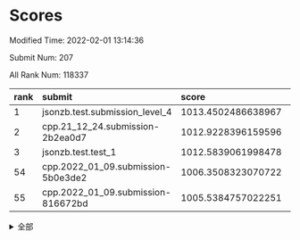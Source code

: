 # Scores

Modified Time: 2022-02-01 13:14:36

Submit Num: 207

All Rank Num: 118337

| rank |               submit               |       score        |       sigma        | pk_num |
| :--- | :--------------------------------- | :----------------- | :----------------- | :----- |
| 1    | jsonzb.test.submission_level_4     | 1013.4502486638967 | 0.7988899079422696 | 2281   |
| 2    | cpp.21_12_24.submission-2b2ea0d7   | 1012.9228396159596 | 0.797016407974022  | 2290   |
| 3    | jsonzb.test.test_1                 | 1012.5839061998478 | 0.8045672462262164 | 2286   |
| 54   | cpp.2022_01_09.submission-5b0e3de2 | 1006.3508323070722 | 0.72527425037368   | 2284   |
| 55   | cpp.2022_01_09.submission-816672bd | 1005.5384757022251 | 0.7291354179357873 | 2289   |


<details>
<summary>全部</summary>

| rank |                 submit                 |       score        |       sigma        | pk_num |
| :--- | :------------------------------------- | :----------------- | :----------------- | :----- |
| 1    | jsonzb.test.submission_level_4         | 1013.4502486638967 | 0.7988899079422696 | 2281   |
| 2    | cpp.21_12_24.submission-2b2ea0d7       | 1012.9228396159596 | 0.797016407974022  | 2290   |
| 3    | jsonzb.test.test_1                     | 1012.5839061998478 | 0.8045672462262164 | 2286   |
| 4    | gobigger.level_3.submission_level_3_25 | 1011.7190681156303 | 0.7790491579062604 | 2290   |
| 5    | gobigger.level_3.submission_level_3_2  | 1011.5616784033076 | 0.7751546708198257 | 2288   |
| 6    | gobigger.level_3.submission_level_3_35 | 1011.4063265115932 | 0.7811864730311102 | 2286   |
| 7    | gobigger.level_3.submission_level_3_18 | 1011.171959555894  | 0.7717399766176294 | 2289   |
| 8    | gobigger.level_3.submission_level_3_0  | 1011.1708092765673 | 0.7805723360875797 | 2287   |
| 9    | gobigger.level_3.submission_level_3_14 | 1010.9368272364196 | 0.7721709342794224 | 2287   |
| 10   | gobigger.level_3.submission_level_3_42 | 1010.8739677395916 | 0.7647372707893668 | 2282   |
| 11   | gobigger.level_3.submission_level_3_6  | 1010.7828365479309 | 0.7478761078339515 | 2288   |
| 12   | gobigger.level_3.submission_level_3_31 | 1010.761052950495  | 0.7712174649217619 | 2289   |
| 13   | gobigger.level_3.submission_level_3_23 | 1010.5912209665817 | 0.7839581915659837 | 2287   |
| 14   | gobigger.level_3.submission_level_3_26 | 1010.4956293737605 | 0.7754206741371004 | 2286   |
| 15   | gobigger.level_3.submission_level_3_1  | 1010.4713751454451 | 0.7620353157447144 | 2286   |
| 16   | gobigger.level_3.submission_level_3_29 | 1010.421717009541  | 0.7650417858603766 | 2287   |
| 17   | gobigger.level_3.submission_level_3_36 | 1010.36202002715   | 0.766140407160282  | 2287   |
| 18   | gobigger.level_3.submission_level_3_39 | 1010.358682117469  | 0.7593637666857318 | 2285   |
| 19   | gobigger.level_3.submission_level_3_40 | 1010.3012687948432 | 0.7474899875139995 | 2285   |
| 20   | gobigger.level_3.submission_level_3_37 | 1010.2926836522781 | 0.7585377005534172 | 2283   |
| 21   | gobigger.level_3.submission_level_3_49 | 1010.2799064609295 | 0.7878371707166572 | 2290   |
| 22   | gobigger.level_3.submission_level_3_9  | 1010.2645976117299 | 0.7635423802397606 | 2283   |
| 23   | gobigger.level_3.submission_level_3_16 | 1010.1769872730713 | 0.747959055255556  | 2294   |
| 24   | gobigger.level_3.submission_level_3_44 | 1010.1220778832147 | 0.7558194676190264 | 2290   |
| 25   | gobigger.level_3.submission_level_3_45 | 1010.0835022982282 | 0.7837010610242665 | 2284   |
| 26   | gobigger.level_3.submission_level_3_10 | 1010.0575909328612 | 0.7494094906619905 | 2287   |
| 27   | gobigger.level_3.submission_level_3_7  | 1010.0566879074481 | 0.7518465467829215 | 2289   |
| 28   | gobigger.level_3.submission_level_3_48 | 1009.9565180722707 | 0.7545153545683495 | 2283   |
| 29   | gobigger.level_3.submission_level_3_33 | 1009.9432763984812 | 0.739592411434862  | 2290   |
| 30   | gobigger.level_3.submission_level_3_30 | 1009.9382093287068 | 0.7505148941479525 | 2284   |
| 31   | gobigger.level_3.submission_level_3_38 | 1009.9181348933138 | 0.7648454779776657 | 2288   |
| 32   | gobigger.level_3.submission_level_3_15 | 1009.7833775024247 | 0.7395008919821003 | 2283   |
| 33   | gobigger.level_3.submission_level_3_11 | 1009.7709877275124 | 0.7662565959952123 | 2287   |
| 34   | gobigger.level_3.submission_level_3_3  | 1009.6465208660428 | 0.7506453833832222 | 2290   |
| 35   | gobigger.level_3.submission_level_3_17 | 1009.6301812687193 | 0.7484786016804515 | 2287   |
| 36   | gobigger.level_3.submission_level_3_43 | 1009.602327030084  | 0.7694959273279003 | 2285   |
| 37   | gobigger.level_3.submission_level_3_24 | 1009.5372894366393 | 0.7517849920045575 | 2282   |
| 38   | gobigger.level_3.submission_level_3_5  | 1009.4763873315725 | 0.7494768413917028 | 2289   |
| 39   | gobigger.level_3.submission_level_3_41 | 1009.4510951249142 | 0.761807377719122  | 2286   |
| 40   | gobigger.level_3.submission_level_3_22 | 1009.4481227316737 | 0.7566763698713    | 2289   |
| 41   | gobigger.level_3.submission_level_3_20 | 1009.425082238385  | 0.7544577941171046 | 2287   |
| 42   | gobigger.level_3.submission_level_3_34 | 1009.2572238052011 | 0.7498777989778065 | 2282   |
| 43   | gobigger.level_3.submission_level_3_19 | 1009.237258207119  | 0.7479308360222915 | 2284   |
| 44   | gobigger.level_3.submission_level_3_12 | 1009.1479896323541 | 0.7327702690180089 | 2291   |
| 45   | gobigger.level_3.submission_level_3_32 | 1009.0306883090559 | 0.7674234952266178 | 2287   |
| 46   | gobigger.level_3.submission_level_3_46 | 1008.9957857254668 | 0.7591122269788529 | 2281   |
| 47   | gobigger.level_3.submission_level_3_13 | 1008.9868599839751 | 0.7679767379999037 | 2293   |
| 48   | gobigger.level_3.submission_level_3_47 | 1008.9560069115396 | 0.7233316278521714 | 2284   |
| 49   | gobigger.level_3.submission_level_3_8  | 1008.8898186473987 | 0.7475346990543589 | 2289   |
| 50   | gobigger.level_3.submission_level_3_4  | 1008.7751166547955 | 0.728750887695109  | 2286   |
| 51   | gobigger.level_3.submission_level_3_21 | 1008.4916264502278 | 0.7744040396274136 | 2289   |
| 52   | gobigger.level_3.submission_level_3_28 | 1007.8709637094613 | 0.7414718079061289 | 2284   |
| 53   | gobigger.level_3.submission_level_3_27 | 1007.8207634035052 | 0.75376562720834   | 2288   |
| 54   | cpp.2022_01_09.submission-5b0e3de2     | 1006.3508323070722 | 0.72527425037368   | 2284   |
| 55   | cpp.2022_01_09.submission-816672bd     | 1005.5384757022251 | 0.7291354179357873 | 2289   |
| 56   | gobigger.level_1.submission_level_1_1  | 1005.1864081829463 | 0.7178085472726333 | 2282   |
| 57   | gobigger.level_1.submission_level_1_47 | 1005.0409451033709 | 0.7360518780299511 | 2290   |
| 58   | gobigger.level_1.submission_level_1_17 | 1004.7804727803941 | 0.7184220664051286 | 2288   |
| 59   | gobigger.level_1.submission_level_1_10 | 1004.5828899180817 | 0.7230124860322682 | 2287   |
| 60   | gobigger.level_1.submission_level_1_29 | 1004.259152117613  | 0.7289581444746611 | 2289   |
| 61   | gobigger.level_1.submission_level_1_37 | 1004.130993032424  | 0.7274892140232694 | 2291   |
| 62   | gobigger.level_1.submission_level_1_43 | 1004.1101190914679 | 0.7127980713717286 | 2290   |
| 63   | gobigger.level_1.submission_level_1_21 | 1004.1060284635388 | 0.7247679165828937 | 2288   |
| 64   | gobigger.level_1.submission_level_1_44 | 1004.0930971584625 | 0.7157562408698015 | 2288   |
| 65   | gobigger.level_1.submission_level_1_6  | 1004.0306970136783 | 0.7158370211014071 | 2289   |
| 66   | gobigger.level_1.submission_level_1_8  | 1004.0218331002773 | 0.7165179288876012 | 2284   |
| 67   | gobigger.level_1.submission_level_1_30 | 1004.0064652533177 | 0.7179271791795557 | 2288   |
| 68   | gobigger.level_1.submission_level_1_41 | 1003.9577798111367 | 0.7114119052245579 | 2289   |
| 69   | gobigger.level_1.submission_level_1_46 | 1003.9160705094395 | 0.7119043988606779 | 2291   |
| 70   | gobigger.level_1.submission_level_1_18 | 1003.905715474709  | 0.7288181884644235 | 2288   |
| 71   | gobigger.level_1.submission_level_1_35 | 1003.8151633139532 | 0.71393358284149   | 2283   |
| 72   | gobigger.level_1.submission_level_1_12 | 1003.8135380283006 | 0.7199556626888737 | 2287   |
| 73   | gobigger.level_1.submission_level_1_3  | 1003.7869519082506 | 0.7162762189434075 | 2286   |
| 74   | gobigger.level_1.submission_level_1_40 | 1003.7281683932919 | 0.7175207083156354 | 2281   |
| 75   | gobigger.level_1.submission_level_1_28 | 1003.5751759920925 | 0.7148031737531303 | 2286   |
| 76   | gobigger.level_1.submission_level_1_45 | 1003.5636040040605 | 0.7151814870751365 | 2290   |
| 77   | gobigger.level_1.submission_level_1_2  | 1003.4868018649343 | 0.7094203860808325 | 2281   |
| 78   | gobigger.level_1.submission_level_1_27 | 1003.4813925603714 | 0.7309149751180916 | 2294   |
| 79   | gobigger.level_1.submission_level_1_23 | 1003.4689279854823 | 0.7195547021778549 | 2283   |
| 80   | gobigger.level_1.submission_level_1_33 | 1003.4276596892797 | 0.716889990755616  | 2287   |
| 81   | gobigger.level_1.submission_level_1_22 | 1003.3559221843019 | 0.7314762641451208 | 2290   |
| 82   | gobigger.level_1.submission_level_1_32 | 1003.2079953920476 | 0.7182766608646141 | 2284   |
| 83   | gobigger.level_1.submission_level_1_20 | 1003.1953088692061 | 0.7175178957307726 | 2283   |
| 84   | gobigger.level_1.submission_level_1_31 | 1003.1106883943756 | 0.708913896032998  | 2283   |
| 85   | gobigger.level_1.submission_level_1_15 | 1003.1011481733743 | 0.722567701625532  | 2286   |
| 86   | gobigger.level_1.submission_level_1_0  | 1003.0993794554321 | 0.7094971523482262 | 2287   |
| 87   | gobigger.level_1.submission_level_1_42 | 1003.0157017869373 | 0.7161370049914978 | 2283   |
| 88   | gobigger.level_1.submission_level_1_24 | 1002.9749914105435 | 0.7207990426834365 | 2290   |
| 89   | gobigger.level_1.submission_level_1_9  | 1002.8886259145562 | 0.7167513944007798 | 2288   |
| 90   | gobigger.level_1.submission_level_1_14 | 1002.8444283254578 | 0.7094854073545499 | 2287   |
| 91   | gobigger.level_1.submission_level_1_7  | 1002.8220170953826 | 0.7291871065648146 | 2289   |
| 92   | gobigger.level_1.submission_level_1_36 | 1002.7796247478785 | 0.7076835856524185 | 2282   |
| 93   | gobigger.level_1.submission_level_1_48 | 1002.7767850899022 | 0.7202390835453577 | 2289   |
| 94   | gobigger.level_1.submission_level_1_34 | 1002.6583434814892 | 0.7165297477821683 | 2292   |
| 95   | gobigger.level_1.submission_level_1_13 | 1002.5449323428418 | 0.7108817940734077 | 2291   |
| 96   | gobigger.level_1.submission_level_1_49 | 1002.4949146511887 | 0.7182459969639594 | 2289   |
| 97   | gobigger.level_1.submission_level_1_5  | 1002.4458816356369 | 0.6978082085577694 | 2283   |
| 98   | gobigger.level_1.submission_level_1_26 | 1002.3687556935283 | 0.7047700964127024 | 2290   |
| 99   | gobigger.level_1.submission_level_1_4  | 1002.296396952896  | 0.7193704539242628 | 2287   |
| 100  | gobigger.level_1.submission_level_1_11 | 1002.1525249595123 | 0.724717938162105  | 2287   |
| 101  | gobigger.level_1.submission_level_1_39 | 1001.8325745771267 | 0.7255805909968825 | 2288   |
| 102  | gobigger.level_1.submission_level_1_16 | 1001.7924614853426 | 0.7132110039851345 | 2294   |
| 103  | gobigger.level_1.submission_level_1_25 | 1001.778115368493  | 0.7136042990152323 | 2286   |
| 104  | gobigger.level_1.submission_level_1_19 | 1001.7440543058473 | 0.7089702210270946 | 2290   |
| 105  | gobigger.level_1.submission_level_1_38 | 1001.7062304755541 | 0.7049124240804446 | 2283   |
| 106  | gobigger.random.submission_random_37   | 997.6212416385496  | 0.7093254602208519 | 2288   |
| 107  | gobigger.random.submission_random_46   | 997.1055909318902  | 0.707443817935513  | 2286   |
| 108  | gobigger.random.submission_random_17   | 996.5887062674552  | 0.7226386616915232 | 2286   |
| 109  | gobigger.random.submission_random_36   | 996.5085762763094  | 0.7034173798706458 | 2288   |
| 110  | gobigger.random.submission_random_14   | 996.3453938211147  | 0.708095570541125  | 2284   |
| 111  | gobigger.random.submission_random_45   | 996.3299791242044  | 0.7216650386778402 | 2284   |
| 112  | gobigger.random.submission_random_42   | 996.2556626104255  | 0.7221095180347761 | 2283   |
| 113  | gobigger.random.submission_random_11   | 996.1917617110216  | 0.7137390641392694 | 2283   |
| 114  | gobigger.random.submission_random_43   | 996.1611474183095  | 0.6972578408141279 | 2284   |
| 115  | gobigger.random.submission_random_12   | 996.159495791849   | 0.7180994812476301 | 2286   |
| 116  | gobigger.random.submission_random_24   | 996.1586772998945  | 0.7114452480422079 | 2284   |
| 117  | gobigger.random.submission_random_32   | 996.1449634526491  | 0.7168826332446013 | 2288   |
| 118  | gobigger.random.submission_random_30   | 996.1443702887734  | 0.7021951617604695 | 2286   |
| 119  | gobigger.random.submission_random_20   | 996.0974776464341  | 0.7137947942955122 | 2286   |
| 120  | gobigger.random.submission_random_10   | 996.0894097702555  | 0.7059344394111892 | 2289   |
| 121  | gobigger.random.submission_random_16   | 996.0399035149702  | 0.7044762143935057 | 2295   |
| 122  | gobigger.random.submission_random_1    | 996.0056662135884  | 0.7092573532832015 | 2287   |
| 123  | gobigger.random.submission_random_23   | 995.9825219532476  | 0.7224790486595375 | 2283   |
| 124  | gobigger.random.submission_random_48   | 995.9524314889711  | 0.694920829525681  | 2287   |
| 125  | gobigger.random.submission_random_15   | 995.9490409696593  | 0.7163139819348325 | 2289   |
| 126  | gobigger.random.submission_random_38   | 995.9377700209158  | 0.6989652086551287 | 2286   |
| 127  | gobigger.random.submission_random_33   | 995.9225868336542  | 0.7135360329711498 | 2287   |
| 128  | gobigger.random.submission_random_0    | 995.9157033399923  | 0.7064050615346088 | 2287   |
| 129  | gobigger.random.submission_random_27   | 995.8884454652007  | 0.7151319632678348 | 2295   |
| 130  | gobigger.random.submission_random_5    | 995.8438162286654  | 0.7110963192046899 | 2295   |
| 131  | gobigger.random.submission_random_6    | 995.8090828764824  | 0.7294129542970315 | 2284   |
| 132  | gobigger.random.submission_random_22   | 995.7918312253528  | 0.7251935290508115 | 2287   |
| 133  | gobigger.random.submission_random_4    | 995.7176734491653  | 0.7091576236703752 | 2288   |
| 134  | gobigger.random.submission_random_31   | 995.7089322418824  | 0.7087508394095743 | 2283   |
| 135  | gobigger.random.submission_random_49   | 995.6676704398418  | 0.7080977907052857 | 2289   |
| 136  | gobigger.random.submission_random_44   | 995.6603864181926  | 0.7190516286971811 | 2289   |
| 137  | gobigger.random.submission_random_47   | 995.6328052719206  | 0.7099639967135805 | 2281   |
| 138  | gobigger.random.submission_random_21   | 995.6154197347685  | 0.7077491827010781 | 2292   |
| 139  | gobigger.random.submission_random_35   | 995.6099670789857  | 0.7124851098712537 | 2289   |
| 140  | gobigger.random.submission_random_3    | 995.5492044092995  | 0.712844124561474  | 2290   |
| 141  | gobigger.random.submission_random_25   | 995.4712790284855  | 0.6981195052733592 | 2286   |
| 142  | gobigger.random.submission_random_18   | 995.4208235477578  | 0.7086376799997984 | 2284   |
| 143  | gobigger.random.submission_random_19   | 995.4134283177112  | 0.7087459204249834 | 2290   |
| 144  | gobigger.random.submission_random_13   | 995.4131282643247  | 0.6997046440856024 | 2286   |
| 145  | gobigger.random.submission_random_41   | 995.4040153369376  | 0.7203004935990919 | 2287   |
| 146  | gobigger.random.submission_random_40   | 995.3075349624418  | 0.7150724516714084 | 2285   |
| 147  | gobigger.random.submission_random_8    | 995.2841176716373  | 0.7084236378524723 | 2288   |
| 148  | gobigger.random.submission_random_29   | 995.1896870251735  | 0.7045534976075537 | 2285   |
| 149  | gobigger.random.submission_random_2    | 995.1104963623103  | 0.7023567712562269 | 2282   |
| 150  | gobigger.random.submission_random_7    | 995.0812574704635  | 0.7192931853699904 | 2285   |
| 151  | gobigger.random.submission_random_28   | 994.8623528278298  | 0.7080027506357859 | 2291   |
| 152  | gobigger.random.submission_random_39   | 994.8489687363802  | 0.7232276192748854 | 2283   |
| 153  | gobigger.random.submission_random_9    | 994.5986222964372  | 0.7148477405194809 | 2290   |
| 154  | gobigger.random.submission_random_26   | 994.4398579302214  | 0.7245961390991011 | 2285   |
| 155  | gobigger.random.submission_random_34   | 994.0895475596212  | 0.7200132682102817 | 2282   |
| 156  | gobigger.level_2.submission_level_2_15 | 993.4582870672366  | 0.7219926786355614 | 2290   |
| 157  | gobigger.level_2.submission_level_2_1  | 993.3673095064855  | 0.7398961051627468 | 2285   |
| 158  | gobigger.level_2.submission_level_2_17 | 993.1599133329819  | 0.7256526398785301 | 2285   |
| 159  | gobigger.level_2.submission_level_2_18 | 993.1429552635351  | 0.7520430062827489 | 2289   |
| 160  | gobigger.level_2.submission_level_2_0  | 993.0769577074785  | 0.7414985031182838 | 2285   |
| 161  | gobigger.level_2.submission_level_2_9  | 992.9823327688445  | 0.7307008534747369 | 2285   |
| 162  | gobigger.level_2.submission_level_2_5  | 992.9539658623179  | 0.745557352375793  | 2290   |
| 163  | gobigger.level_2.submission_level_2_25 | 992.9102744715519  | 0.7205261544429957 | 2285   |
| 164  | gobigger.level_2.submission_level_2_27 | 992.8621857554149  | 0.755849520763835  | 2287   |
| 165  | gobigger.level_2.submission_level_2_45 | 992.7312523714969  | 0.74454890942676   | 2286   |
| 166  | gobigger.level_2.submission_level_2_38 | 992.7187315127813  | 0.7479349738777837 | 2283   |
| 167  | gobigger.level_2.submission_level_2_43 | 992.7021617591968  | 0.7391824522602313 | 2282   |
| 168  | gobigger.level_2.submission_level_2_6  | 992.6688119102496  | 0.7382800920934246 | 2293   |
| 169  | gobigger.level_2.submission_level_2_19 | 992.629796880218   | 0.7404811519343275 | 2282   |
| 170  | gobigger.level_2.submission_level_2_35 | 992.6243135652971  | 0.7404760041470215 | 2289   |
| 171  | gobigger.level_2.submission_level_2_8  | 992.6026345844776  | 0.7517036189684633 | 2284   |
| 172  | gobigger.level_2.submission_level_2_10 | 992.5978868763642  | 0.7414664874635084 | 2284   |
| 173  | gobigger.level_2.submission_level_2_26 | 992.5672048032187  | 0.7431772418130702 | 2289   |
| 174  | gobigger.level_2.submission_level_2_49 | 992.5592072652761  | 0.7296852227235212 | 2283   |
| 175  | gobigger.level_2.submission_level_2_28 | 992.3714483790316  | 0.7401646667756642 | 2289   |
| 176  | gobigger.level_2.submission_level_2_47 | 992.3703019330786  | 0.7317792697053359 | 2286   |
| 177  | gobigger.level_2.submission_level_2_23 | 992.3697557781768  | 0.7363784642384182 | 2286   |
| 178  | gobigger.level_2.submission_level_2_44 | 992.1726574614527  | 0.7379550627345687 | 2285   |
| 179  | gobigger.level_2.submission_level_2_30 | 992.0395129543913  | 0.7341347310270915 | 2284   |
| 180  | gobigger.level_2.submission_level_2_33 | 992.0386677143872  | 0.7416034264011577 | 2288   |
| 181  | gobigger.level_2.submission_level_2_48 | 991.9943490547255  | 0.7537375891463876 | 2286   |
| 182  | gobigger.level_2.submission_level_2_12 | 991.9602772181904  | 0.732618057358849  | 2290   |
| 183  | gobigger.level_2.submission_level_2_4  | 991.958710029628   | 0.7308134262571689 | 2286   |
| 184  | gobigger.level_2.submission_level_2_31 | 991.8798125927678  | 0.7597862897786903 | 2289   |
| 185  | gobigger.level_2.submission_level_2_39 | 991.8421623390387  | 0.7488523026593199 | 2291   |
| 186  | gobigger.level_2.submission_level_2_29 | 991.8198772728622  | 0.7491196022698017 | 2290   |
| 187  | gobigger.level_2.submission_level_2_24 | 991.8180890887227  | 0.744304008388288  | 2284   |
| 188  | gobigger.level_2.submission_level_2_34 | 991.7573289584436  | 0.764415421114784  | 2285   |
| 189  | gobigger.level_2.submission_level_2_41 | 991.686608467474   | 0.7512852562234649 | 2289   |
| 190  | gobigger.level_2.submission_level_2_11 | 991.6434488126077  | 0.7474035783614895 | 2286   |
| 191  | gobigger.level_2.submission_level_2_40 | 991.5950489407697  | 0.7520056310817682 | 2284   |
| 192  | gobigger.level_2.submission_level_2_2  | 991.5778712534783  | 0.7382428363043745 | 2285   |
| 193  | gobigger.level_2.submission_level_2_14 | 991.5434212189355  | 0.7521032676645714 | 2288   |
| 194  | gobigger.level_2.submission_level_2_36 | 991.4400639616301  | 0.7275173331019686 | 2289   |
| 195  | gobigger.level_2.submission_level_2_22 | 991.4060511811833  | 0.7546805157014541 | 2287   |
| 196  | gobigger.level_2.submission_level_2_32 | 991.3659410014146  | 0.7438041510140573 | 2287   |
| 197  | gobigger.level_2.submission_level_2_21 | 991.3307014782943  | 0.7504194783058044 | 2286   |
| 198  | gobigger.level_2.submission_level_2_20 | 991.2729833910494  | 0.7761785134804129 | 2285   |
| 199  | gobigger.level_2.submission_level_2_37 | 991.2577985981725  | 0.7505096025590285 | 2287   |
| 200  | gobigger.level_2.submission_level_2_16 | 991.1068440434286  | 0.7523623371280594 | 2288   |
| 201  | gobigger.level_2.submission_level_2_46 | 990.9999693596576  | 0.7451382571590622 | 2278   |
| 202  | gobigger.level_2.submission_level_2_13 | 990.697848154848   | 0.7701626369946277 | 2287   |
| 203  | gobigger.level_2.submission_level_2_42 | 990.6701751182853  | 0.7565913268380291 | 2282   |
| 204  | gobigger.level_2.submission_level_2_7  | 990.45868594391    | 0.7500491552622457 | 2289   |
| 205  | gobigger.level_2.submission_level_2_3  | 990.1919279492067  | 0.7552381622409301 | 2288   |
| 206  | gobigger.none.submission_none_1        | 977.7844766740815  | 1.253923735047829  | 2276   |
| 207  | gobigger.none.submission_none_0        | 977.6964741386322  | 1.326299069916437  | 2290   |

</details>